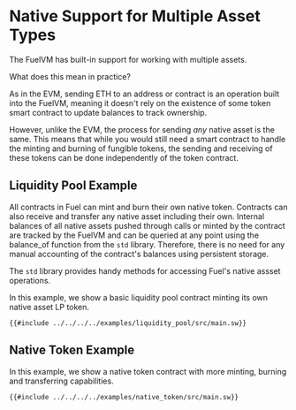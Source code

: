 # Native Support for Multiple Asset Types

The FuelVM has built-in support for working with multiple assets.

What does this mean in practice?

As in the EVM, sending ETH to an address or contract is an operation built into the FuelVM, meaning it doesn't rely on the existence of some token smart contract to update balances to track ownership.

However, unlike the EVM, the process for sending _any_ native asset is the same. This means that while you would still need a smart contract to handle the minting and burning of fungible tokens, the sending and receiving of these tokens can be done independently of the token contract.

## Liquidity Pool Example

All contracts in Fuel can mint and burn their own native token. Contracts can also receive and transfer any native asset including their own. Internal balances of all native assets pushed through calls or minted by the contract are tracked by the FuelVM and can be queried at any point using the balance_of function from the `std` library. Therefore, there is no need for any manual accounting of the contract's balances using persistent storage.

The `std` library provides handy methods for accessing Fuel's native assset operations.

In this example, we show a basic liquidity pool contract minting its own native asset LP token.

```sway
{{#include ../../../../examples/liquidity_pool/src/main.sw}}
```

## Native Token Example

In this example, we show a native token contract with more minting, burning and transferring capabilities.

```sway
{{#include ../../../../examples/native_token/src/main.sw}}
```
